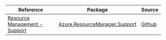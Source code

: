 | Reference | Package | Source |
|---|---|---|
|[Resource Management - Support](resourcemanager.support-readme.md)|[Azure.ResourceManager.Support](https://www.nuget.org/packages/Azure.ResourceManager.Support)|[Github](https://github.com/Azure/azure-sdk-for-net/blob/main/sdk/support/Azure.ResourceManager.Support)|
